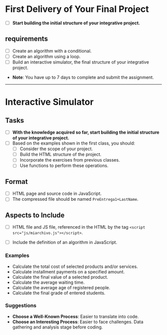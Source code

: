 # First Delivery of Your Final Project

- [ ] **Start building the initial structure of your integrative project.**

## requirements

- [ ] Create an algorithm with a conditional.
- [ ] Create an algorithm using a loop.
- [ ] Build an interactive simulator, the final structure of your integrative project.
- **Note**: You have up to 7 days to complete and submit the assignment.

---

# Interactive Simulator

## Tasks

- [ ] **With the knowledge acquired so far, start building the initial structure of your integrative project.**
- [ ] Based on the examples shown in the first class, you should:
  - [ ] Consider the scope of your project.
  - [ ] Build the HTML structure of the project.
  - [ ] Incorporate the exercises from previous classes.
  - [ ] Use functions to perform these operations.

## Format

- [ ] HTML page and source code in JavaScript.
- [ ] The compressed file should be named `PreEntrega1+LastName`.

## Aspects to Include

- [ ] HTML file and JS file, referenced in the HTML by the tag `<script src="js/miarchivo.js"></script>`.
- [ ] Include the definition of an algorithm in JavaScript.


### Examples

* Calculate the total cost of selected products and/or services.
* Calculate installment payments on a specified amount.
* Calculate the final value of a selected product.
* Calculate the average waiting time.
* Calculate the average age of registered people.
* Calculate the final grade of entered students.

### Suggestions

* **Choose a Well-Known Process**: Easier to translate into code.
* **Choose an Interesting Process**: Easier to face challenges. Data gathering and analysis stage before coding.
